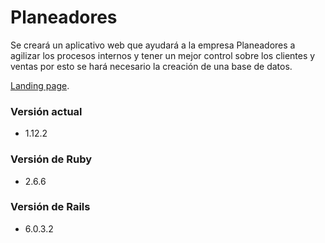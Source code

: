 # Planeadores
Se creará un aplicativo web que ayudará a la empresa Planeadores a agilizar los procesos internos y tener un mejor control sobre los clientes y ventas por esto se hará necesario la creación de una base de datos.

[Landing page](https://hguzman.github.io/Planeadores/).

### Versión actual
-  1.12.2

### Versión de Ruby
- 2.6.6

### Versión de Rails
- 6.0.3.2
